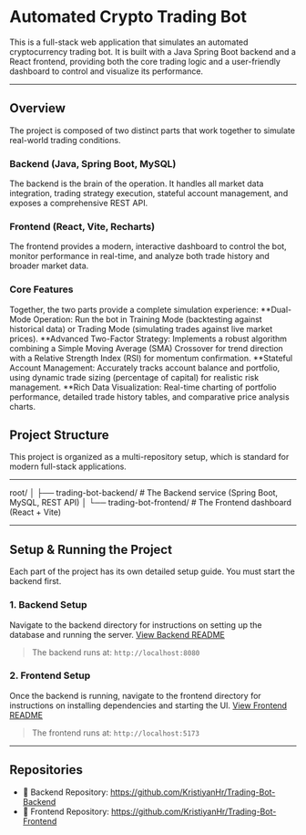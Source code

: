 #  Automated Crypto Trading Bot

This is a full-stack web application that simulates an automated cryptocurrency trading bot. It is built with a Java Spring Boot backend and a React frontend, providing both the core trading logic and a user-friendly dashboard to control and visualize its performance.

---

## Overview

The project is composed of two distinct parts that work together to simulate real-world trading conditions.

###  Backend (Java, Spring Boot, MySQL)
The backend is the brain of the operation. It handles all market data integration, trading strategy execution, stateful account management, and exposes a comprehensive REST API.

###  Frontend (React, Vite, Recharts)
The frontend provides a modern, interactive dashboard to control the bot, monitor performance in real-time, and analyze both trade history and broader market data.

### Core Features
Together, the two parts provide a complete simulation experience:
    **Dual-Mode Operation: Run the bot in Training Mode (backtesting against historical data) or Trading Mode (simulating trades against live market prices).
    **Advanced Two-Factor Strategy:  Implements a robust algorithm combining a Simple Moving Average (SMA) Crossover for trend direction with a  Relative Strength Index (RSI) for momentum confirmation.
    **Stateful Account Management: Accurately tracks account balance and portfolio, using dynamic trade sizing (percentage of capital) for realistic risk management.
    **Rich Data Visualization: Real-time charting of portfolio performance, detailed trade history tables, and comparative price analysis charts.


##  Project Structure

This project is organized as a multi-repository setup, which is standard for modern full-stack applications.

---

root/
│
├── trading-bot-backend/   # The Backend service (Spring Boot, MySQL, REST API)
│
└── trading-bot-frontend/  # The Frontend dashboard (React + Vite)

---

##  Setup & Running the Project

Each part of the project has its own detailed setup guide. You must start the backend first.

### 1. Backend Setup
Navigate to the backend directory for instructions on setting up the database and running the server.
[View Backend README](./trading-bot-backend/README.md)

> The backend runs at: `http://localhost:8080`

### 2. Frontend Setup
Once the backend is running, navigate to the frontend directory for instructions on installing dependencies and starting the UI.
[View Frontend README](./trading-bot-frontend/README.md)

> The frontend runs at: `http://localhost:5173`

---

## Repositories

*   🔗 Backend Repository: https://github.com/KristiyanHr/Trading-Bot-Backend
*   🔗 Frontend Repository: https://github.com/KristiyanHr/Trading-Bot-Frontend
